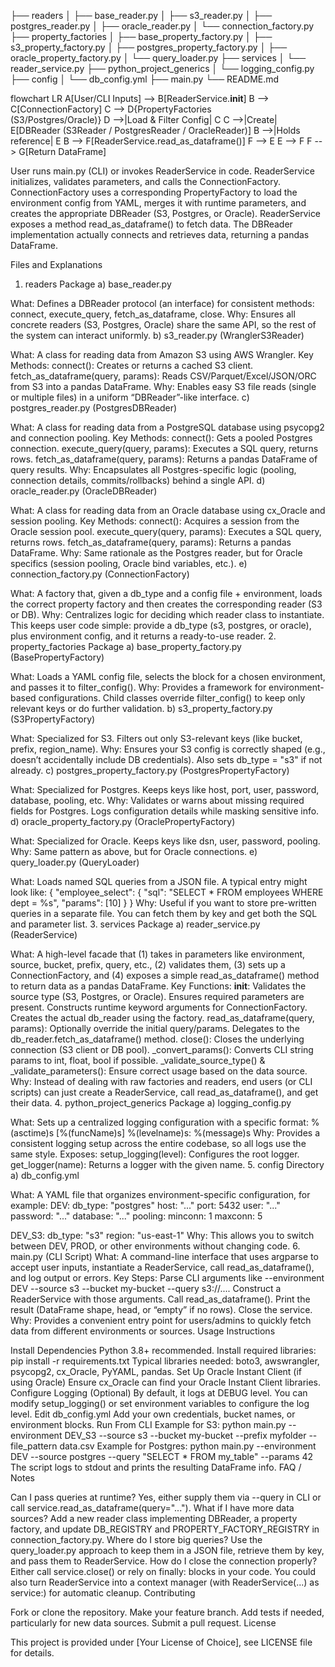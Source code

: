 ├── readers
│   ├── base_reader.py
│   ├── s3_reader.py
│   ├── postgres_reader.py
│   ├── oracle_reader.py
│   └── connection_factory.py
├── property_factories
│   ├── base_property_factory.py
│   ├── s3_property_factory.py
│   ├── postgres_property_factory.py
│   ├── oracle_property_factory.py
│   └── query_loader.py
├── services
│   └── reader_service.py
├── python_project_generics
│   └── logging_config.py
├── config
│   └── db_config.yml
├── main.py
└── README.md


flowchart LR
    A[User/CLI Inputs] --> B[ReaderService.__init__]
    B --> C[ConnectionFactory]
    C --> D{PropertyFactories<br>(S3/Postgres/Oracle)}
    D -->|Load & Filter Config| C
    C -->|Create| E[DBReader (S3Reader / PostgresReader / OracleReader)]
    B -->|Holds reference| E
    B --> F[ReaderService.read_as_dataframe()]
    F --> E
    E --> F
    F --> G[Return DataFrame]


User runs main.py (CLI) or invokes ReaderService in code.
ReaderService initializes, validates parameters, and calls the ConnectionFactory.
ConnectionFactory uses a corresponding PropertyFactory to load the environment config from YAML, merges it with runtime parameters, and creates the appropriate DBReader (S3, Postgres, or Oracle).
ReaderService exposes a method read_as_dataframe() to fetch data.
The DBReader implementation actually connects and retrieves data, returning a pandas DataFrame.


Files and Explanations

1. readers Package
a) base_reader.py

What: Defines a DBReader protocol (an interface) for consistent methods: connect, execute_query, fetch_as_dataframe, close.
Why: Ensures all concrete readers (S3, Postgres, Oracle) share the same API, so the rest of the system can interact uniformly.
b) s3_reader.py (WranglerS3Reader)

What: A class for reading data from Amazon S3 using AWS Wrangler.
Key Methods:
connect(): Creates or returns a cached S3 client.
fetch_as_dataframe(query, params): Reads CSV/Parquet/Excel/JSON/ORC from S3 into a pandas DataFrame.
Why: Enables easy S3 file reads (single or multiple files) in a uniform “DBReader”-like interface.
c) postgres_reader.py (PostgresDBReader)

What: A class for reading data from a PostgreSQL database using psycopg2 and connection pooling.
Key Methods:
connect(): Gets a pooled Postgres connection.
execute_query(query, params): Executes a SQL query, returns rows.
fetch_as_dataframe(query, params): Returns a pandas DataFrame of query results.
Why: Encapsulates all Postgres-specific logic (pooling, connection details, commits/rollbacks) behind a single API.
d) oracle_reader.py (OracleDBReader)

What: A class for reading data from an Oracle database using cx_Oracle and session pooling.
Key Methods:
connect(): Acquires a session from the Oracle session pool.
execute_query(query, params): Executes a SQL query, returns rows.
fetch_as_dataframe(query, params): Returns a pandas DataFrame.
Why: Same rationale as the Postgres reader, but for Oracle specifics (session pooling, Oracle bind variables, etc.).
e) connection_factory.py (ConnectionFactory)

What: A factory that, given a db_type and a config file + environment, loads the correct property factory and then creates the corresponding reader (S3 or DB).
Why: Centralizes logic for deciding which reader class to instantiate. This keeps user code simple: provide a db_type (s3, postgres, or oracle), plus environment config, and it returns a ready-to-use reader.
2. property_factories Package
a) base_property_factory.py (BasePropertyFactory)

What: Loads a YAML config file, selects the block for a chosen environment, and passes it to filter_config().
Why: Provides a framework for environment-based configurations. Child classes override filter_config() to keep only relevant keys or do further validation.
b) s3_property_factory.py (S3PropertyFactory)

What: Specialized for S3. Filters out only S3-relevant keys (like bucket, prefix, region_name).
Why: Ensures your S3 config is correctly shaped (e.g., doesn’t accidentally include DB credentials). Also sets db_type = "s3" if not already.
c) postgres_property_factory.py (PostgresPropertyFactory)

What: Specialized for Postgres. Keeps keys like host, port, user, password, database, pooling, etc.
Why: Validates or warns about missing required fields for Postgres. Logs configuration details while masking sensitive info.
d) oracle_property_factory.py (OraclePropertyFactory)

What: Specialized for Oracle. Keeps keys like dsn, user, password, pooling.
Why: Same pattern as above, but for Oracle connections.
e) query_loader.py (QueryLoader)

What: Loads named SQL queries from a JSON file. A typical entry might look like:
{
  "employee_select": {
    "sql": "SELECT * FROM employees WHERE dept = %s",
    "params": [10]
  }
}
Why: Useful if you want to store pre-written queries in a separate file. You can fetch them by key and get both the SQL and parameter list.
3. services Package
a) reader_service.py (ReaderService)

What: A high-level facade that (1) takes in parameters like environment, source, bucket, prefix, query, etc., (2) validates them, (3) sets up a ConnectionFactory, and (4) exposes a simple read_as_dataframe() method to return data as a pandas DataFrame.
Key Functions:
__init__:
Validates the source type (S3, Postgres, or Oracle).
Ensures required parameters are present.
Constructs runtime keyword arguments for ConnectionFactory.
Creates the actual db_reader using the factory.
read_as_dataframe(query, params):
Optionally override the initial query/params.
Delegates to the db_reader.fetch_as_dataframe() method.
close(): Closes the underlying connection (S3 client or DB pool).
_convert_params(): Converts CLI string params to int, float, bool if possible.
_validate_source_type() & _validate_parameters(): Ensure correct usage based on the data source.
Why: Instead of dealing with raw factories and readers, end users (or CLI scripts) can just create a ReaderService, call read_as_dataframe(), and get their data.
4. python_project_generics Package
a) logging_config.py

What: Sets up a centralized logging configuration with a specific format:
%(asctime)s [%(funcName)s] %(levelname)s: %(message)s
Why: Provides a consistent logging setup across the entire codebase, so all logs use the same style. Exposes:
setup_logging(level): Configures the root logger.
get_logger(name): Returns a logger with the given name.
5. config Directory
a) db_config.yml

What: A YAML file that organizes environment-specific configuration, for example:
DEV:
  db_type: "postgres"
  host: "..."
  port: 5432
  user: "..."
  password: "..."
  database: "..."
  pooling:
    minconn: 1
    maxconn: 5

DEV_S3:
  db_type: "s3"
  region: "us-east-1"
Why: This allows you to switch between DEV, PROD, or other environments without changing code.
6. main.py (CLI Script)
What: A command-line interface that uses argparse to accept user inputs, instantiate a ReaderService, call read_as_dataframe(), and log output or errors.
Key Steps:
Parse CLI arguments like --environment DEV --source s3 --bucket my-bucket --query s3://....
Construct a ReaderService with those arguments.
Call read_as_dataframe().
Print the result (DataFrame shape, head, or “empty” if no rows).
Close the service.
Why: Provides a convenient entry point for users/admins to quickly fetch data from different environments or sources.
Usage Instructions

Install Dependencies
Python 3.8+ recommended.
Install required libraries:
pip install -r requirements.txt
Typical libraries needed:
boto3, awswrangler, psycopg2, cx_Oracle, PyYAML, pandas.
Set Up Oracle Instant Client (if using Oracle)
Ensure cx_Oracle can find your Oracle Instant Client libraries.
Configure Logging (Optional)
By default, it logs at DEBUG level. You can modify setup_logging() or set environment variables to configure the log level.
Edit db_config.yml
Add your own credentials, bucket names, or environment blocks.
Run From CLI
Example for S3:
python main.py --environment DEV_S3 --source s3 --bucket my-bucket --prefix myfolder --file_pattern data.csv
Example for Postgres:
python main.py --environment DEV --source postgres --query "SELECT * FROM my_table" --params 42
The script logs to stdout and prints the resulting DataFrame info.
FAQ / Notes

Can I pass queries at runtime?
Yes, either supply them via --query in CLI or call service.read_as_dataframe(query="...").
What if I have more data sources?
Add a new reader class implementing DBReader, a property factory, and update DB_REGISTRY and PROPERTY_FACTORY_REGISTRY in connection_factory.py.
Where do I store big queries?
Use the query_loader.py approach to keep them in a JSON file, retrieve them by key, and pass them to ReaderService.
How do I close the connection properly?
Either call service.close() or rely on finally: blocks in your code. You could also turn ReaderService into a context manager (with ReaderService(...) as service:) for automatic cleanup.
Contributing

Fork or clone the repository.
Make your feature branch.
Add tests if needed, particularly for new data sources.
Submit a pull request.
License

This project is provided under [Your License of Choice], see LICENSE file for details.



